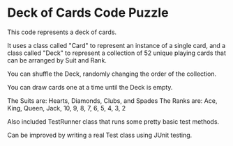 
# Deck of Cards Code Puzzle

This code represents a deck of cards.

It uses a class called "Card" to represent an instance of a single card,
and a class called "Deck" to represent a collection of 52 unique playing
cards that can be arranged by Suit and Rank.

You can shuffle the Deck, randomly changing the order of the collection.

You can draw cards one at a time until the Deck is empty.

The Suits are: Hearts, Diamonds, Clubs, and Spades
The Ranks are: Ace, King, Queen, Jack, 10, 9, 8, 7, 6, 5, 4, 3, 2

Also included TestRunner class that runs some pretty basic test methods.

Can be improved by writing a real Test class using JUnit testing.
